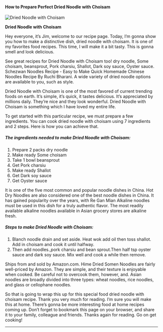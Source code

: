             

#### How to Prepare Perfect Dried Noodle with Choisam

![Dried Noodle with Choisam](https://img-global.cpcdn.com/recipes/fdcc70810e90168f/751x532cq70/dried-noodle-with-choisam-recipe-main-photo.jpg)

**Dried Noodle with Choisam**

Hey everyone, it’s Jim, welcome to our recipe page. Today, I’m gonna show you how to make a distinctive dish, dried noodle with choisam. It is one of my favorites food recipes. This time, I will make it a bit tasty. This is gonna smell and look delicious.

See great recipes for Dried Noodle with Choisam too! dry noodle, Some choisam, beansprout, Pork charsiu, Shallot, Dark soy sauce, Oyster sauce. Schezwan Noodles Recipe - Easy to Make Quick Homemade Chinese Noodles Recipe By Ruchi Bharani. A wide variety of dried noodle options are available to you, such as style.

Dried Noodle with Choisam is one of the most favored of current trending foods on earth. It’s simple, it’s quick, it tastes delicious. It’s appreciated by millions daily. They’re nice and they look wonderful. Dried Noodle with Choisam is something which I have loved my entire life.

To get started with this particular recipe, we must prepare a few ingredients. You can cook dried noodle with choisam using 7 ingredients and 2 steps. Here is how you can achieve that.

##### The ingredients needed to make Dried Noodle with Choisam:

1.  Prepare 2 packs dry noodle
2.  Make ready Some choisam
3.  Take 1 bowl beansprout
4.  Get Pork charsiu
5.  Make ready Shallot
6.  Get Dark soy sauce
7.  Get Oyster sauce

It is one of the five most common and popular noodle dishes in China. Hot Dry Noodles are also considered one of the best noodle dishes in China. It has gained popularity over the years, with Re Gan Mian Alkaline noodles must be used in this dish for a truly authentic flavor. The most readily available alkaline noodles available in Asian grocery stores are alkaline fresh.

##### Steps to make Dried Noodle with Choisam:

1.  Blanch noodle drain and set aside. Heat wok add oil then toss shallot. Add in choisam and cook it until halfway.
2.  Then add noodles.,pork charsiu and bean sprout.Then half tsp oyster sauce and dark soy sauce. Mix well and cook a while then remove.

Ships from and sold by Amazon.com. Hime Dried Somen Noodles are fairly well-priced by Amazon. They are simple, and their texture is enjoyable when cooked. Be careful not to overcook them, however, and. Asian noodles are broadly divided into three types: wheat noodles, rice noodles, and glass or cellophane noodles.

So that is going to wrap this up for this special food dried noodle with choisam recipe. Thank you very much for reading. I’m sure you will make this at home. There’s gonna be more interesting food at home recipes coming up. Don’t forget to bookmark this page on your browser, and share it to your family, colleague and friends. Thanks again for reading. Go on get cooking!

* * *